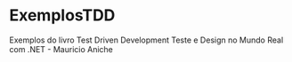 # ExemplosTDD
Exemplos do livro Test Driven Development Teste e Design no Mundo Real com .NET - Mauricio Aniche
